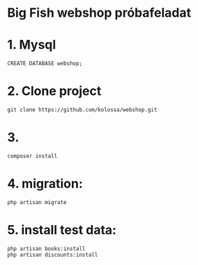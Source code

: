 Big Fish webshop próbafeladat
=====================

# 1. Mysql

	CREATE DATABASE webshop;

# 2.  Clone project

	git clone https://github.com/kolossa/webshop.git

# 3. 

	composer install

# 4. migration: 

	php artisan migrate

# 5. install test data:

	php artisan books:install
	php artisan discounts:install